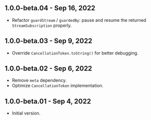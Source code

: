 ## 1.0.0-beta.04 - Sep 16, 2022

-  Refactor `guardStream` / `guardedBy`: pause and resume the returned `StreamSubscription` properly.

## 1.0.0-beta.03 - Sep 9, 2022

- Override `CancellationToken.toString()` for better debugging.

## 1.0.0-beta.02 - Sep 6, 2022

- Remove `meta` dependency.
- Optimize `CancellationToken` implementation.

## 1.0.0-beta.01 - Sep 4, 2022

- Initial version.
